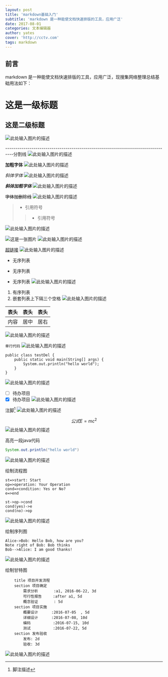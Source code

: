 ```yaml
---
layout: post
title: 'markdown基础入门'
subtitle: 'markdown 是一种能使文档快速排版的工具，应用广泛'
date: 2017-08-01
categories: 文本编辑器
author: yates
cover: 'http://cctv.com'
tags: markdown
---
```


## 前言
markdown 是一种能使文档快速排版的工具，应用广泛，现搜集网络整理总结基础用法如下：

# 这是一级标题
## 这是二级标题
![此处输入图片的描述](http://www.muyibeyond.cn/img/2017-08-01-markdown/1.png)

----------------------------------------------------------------------------------分割线
![此处输入图片的描述](http://www.muyibeyond.cn/img/2017-08-01-markdown/2.png)

**加粗字体**
![此处输入图片的描述](http://www.muyibeyond.cn/img/2017-08-01-markdown/3.png)

*斜体字体*
![此处输入图片的描述](http://www.muyibeyond.cn/img/2017-08-01-markdown/4.png)

***斜体加粗字体***
![此处输入图片的描述](http://www.muyibeyond.cn/img/2017-08-01-markdown/5.png)

~~字体加删除线~~
![此处输入图片的描述](http://www.muyibeyond.cn/img/2017-08-01-markdown/6.png)

> * 引用符号
>> * 引用符号

![此处输入图片的描述](http://www.muyibeyond.cn/img/2017-08-01-markdown/7.png)

![这是一张图片](https://www.zybuluo.com/static/img/toolbar-manager.jpg)
![此处输入图片的描述](http://www.muyibeyond.cn/img/2017-08-01-markdown/8.png)

[超链接](https://www.baidu.com)
![此处输入图片的描述](http://www.muyibeyond.cn/img/2017-08-01-markdown/9.png)

- 无序列表
* 无序列表
+ 无序列表
![此处输入图片的描述](http://www.muyibeyond.cn/img/2017-08-01-markdown/10.png)

1. 有序列表
2. 嵌套列表上下隔三个空格
![此处输入图片的描述](http://www.muyibeyond.cn/img/2017-08-01-markdown/11.png)

表头|表头|表头
---|:---:|---:|
内容|居中|居右
![此处输入图片的描述](http://www.muyibeyond.cn/img/2017-08-01-markdown/12.png)

`单行代码`
![此处输入图片的描述](http://www.muyibeyond.cn/img/2017-08-01-markdown/13.png)

```
public class testDel {
    public static void main(String[] args) {
        System.out.println("hello world");
    }
}
```

![此处输入图片的描述](http://www.muyibeyond.cn/img/2017-08-01-markdown/14.png)

- [ ] 待办项目
- [x] 待办项目
![此处输入图片的描述](http://www.muyibeyond.cn/img/2017-08-01-markdown/15.png)

注脚[^1]
![此处输入图片的描述](http://www.muyibeyond.cn/img/2017-08-01-markdown/16.png)

$$ 公式E=mc^2 $$
![此处输入图片的描述](http://www.muyibeyond.cn/img/2017-08-01-markdown/17.png)

高亮一段java代码
```java
System.out.println("hello world")
```
![此处输入图片的描述](http://www.muyibeyond.cn/img/2017-08-01-markdown/18.png)

绘制流程图
```flow
st=>start: Start
op=>operation: Your Operation
cond=>condition: Yes or No?
e=>end

st->op->cond
cond(yes)->e
cond(no)->op
```
![此处输入图片的描述](http://www.muyibeyond.cn/img/2017-08-01-markdown/19.png)

绘制序列图
```seq
Alice->Bob: Hello Bob, how are you?
Note right of Bob: Bob thinks
Bob-->Alice: I am good thanks!
```
![此处输入图片的描述](http://www.muyibeyond.cn/img/2017-08-01-markdown/20.png)

绘制甘特图
```gantt
    title 项目开发流程
    section 项目确定
        需求分析       :a1, 2016-06-22, 3d
        可行性报告     :after a1, 5d
        概念验证       : 5d
    section 项目实施
        概要设计      :2016-07-05  , 5d
        详细设计      :2016-07-08, 10d
        编码          :2016-07-15, 10d
        测试          :2016-07-22, 5d
    section 发布验收
        发布: 2d
        验收: 3d
```
![此处输入图片的描述](http://www.muyibeyond.cn/img/2017-08-01-markdown/21.png)

[^1]:脚注描述